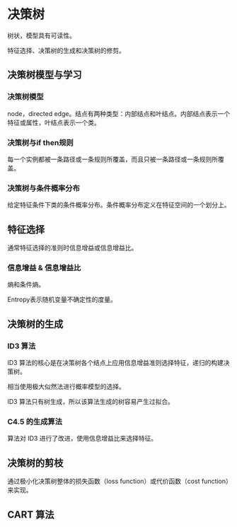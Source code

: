 # 决策树

树状，模型具有可读性。

特征选择、决策树的生成和决策树的修剪。

## 决策树模型与学习

### 决策树模型

node，directed edge。结点有两种类型：内部结点和叶结点。内部结点表示一个特征或属性，叶结点表示一个类。

### 决策树与if then规则

每一个实例都被一条路径或一条规则所覆盖，而且只被一条路径或一条规则所覆盖。

### 决策树与条件概率分布

给定特征条件下类的条件概率分布。条件概率分布定义在特征空间的一个划分上。

## 特征选择

通常特征选择的准则时信息增益或信息增益比。

### 信息增益 & 信息增益比

熵和条件熵。

Entropy表示随机变量不确定性的度量。

## 决策树的生成

### ID3 算法

ID3 算法的核心是在决策树各个结点上应用信息增益准则选择特征，递归的构建决策树。

相当使用极大似然法进行概率模型的选择。

ID3 算法只有树生成，所以该算法生成的树容易产生过拟合。

### C4.5 的生成算法

算法对 ID3 进行了改进，使用信息增益比来选择特征。

## 决策树的剪枝

通过极小化决策树整体的损失函数（loss function）或代价函数（cost function）来实现。

## CART 算法

